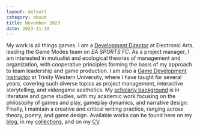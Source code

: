 ```yaml
---
layout: default
category: about
title: November 2023
date: 2023-11-10
---
```


My work is all things games. I am a [Development Director](https://www.linkedin.com/in/steinea/) at Electronic Arts, leading the Game Modes team on *EA SPORTS FC*. As a project manager, I am interested in mutualist and ecological theories of management and organization, with cooperative principles forming the basis of my approach to team leadership and game production. I am also a [Game Development Instructor](https://www.twu.ca/profile/eric-stein) at Trinity Western University, where I have taught for several years, covering such diverse topics as project management, interactive storytelling, and videogame aesthetics. My [scholarly background](https://orcid.org/0000-0003-4131-2695) is in literature and game studies, with my academic work focusing on the philosophy of games and play, gameplay dynamics, and narrative design. Finally, I maintain a creative and critical writing practice, ranging across theory, poetry, and game design. Available works can be found here on my [blog](/blog), in my [collections](/collections), and on my [CV](/cv).
